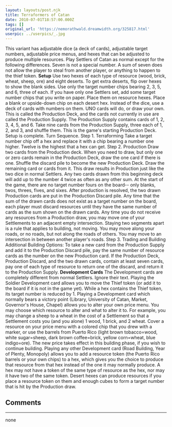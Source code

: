 ```yaml
---
layout: layouts/post.njk
title: Terraformers of Catan
date: 2010-07-01T18:57:00.000Z
tags: []
original_url: 'https://nemorathwald.dreamwidth.org/325817.html'
userpic: ../userpics/_.jpg
---
```

This variant has adjustable dice (a deck of cards), adjustable target numbers, adjustable price menus, and hexes that can be adjusted to produce multiple resources. Play Settlers of Catan as normal except for the following differences. Seven is not a special number. A sum of seven does not allow the player to steal from another player, or anything to happen to the thief token. **Setup** Use two hexes of each type of resource (wood, brick, wheat, sheep, ore) and eight deserts. To get extra deserts, flip over hexes to show the blank sides. Use only the target number chips bearing 2, 3, 5, and 6, three of each. If you have only one Settlers set, add some target number chips that you write on paper. Place them on resource hexes. Place a blank or upside-down chip on each desert hex. Instead of the dice, use a deck of cards with numbers on them. UNO cards will do, or draw your own. This is called the Production Deck, and the cards not currently in use are called the Production Supply. The Production Supply contains cards of 1, 2, 3, 4, 5, and 6. Take nine cards from the Production Supply, three each of 1, 2, and 3, and shuffle them. This is the game's starting Production Deck. Setup is complete. Turn Sequence. Step 1. Terraforming Take a target number chip off a hex and replace it with a chip bearing a number one higher. Twelve is the highest that a hex can get. Step 2. Production Draw two cards from the Production deck. When you need to draw, but only one or zero cards remain in the Production Deck, draw the one card if there is one. Shuffle the discard pile to become the new Production Deck. Draw the remaining card or cards from it. This draw results in Production just like the two dice in normal Settlers. Any two cards drawn from this beginning deck will add up to the number 4 twice as often as any other sum. At the start of the game, there are no target number fours on the board-- only blanks, twos, threes, fives, and sixes. After production is resolved, the two drawn Production cards are put in the Production Discard pile. Any time that the sum of the drawn cards does not exist as a target number on the board, each player must discard resources until they have the same number of cards as the sum shown on the drawn cards. Any time you do not receive any resources from a Production draw, you may move one of your Settlements to an adjacent empty intersection. Staying two segments apart is a rule that applies to building, not moving. You may move along your roads, or no roads, but not along the roads of others. You may move to an intersection in between another player's roads. Step 3. Trading and Building Additional Building Options: To take a new card from the Production Supply and add it to the Production Discard pile, pay the same number of resource cards as the number on the new Production card. If the Production Deck, Production Discard, and the two drawn cards, contain at least seven cards, pay one of each type of resource to return one of the discard, and return it to the Production Supply. **Development Cards** The Development cards are completely different from normal Settlers. Ignore their text. Playing the Soldier Development card allows you to move the Thief token (or add it to the board if it is not in the game yet). While a hex contains the Thief token, its target number is reduced by 1. Playing a Development card which normally bears a victory point (Library, University of Catan, Market, Governor's House, Chapel) allows you to alter your own price menu. You may choose which resource to alter and what to alter it to. For example, you may change a sheep to a wheat in the cost of a Settlement so that a Settlement costs you (and you alone) 1 wood, 1 brick, and 2 wheat. Cover a resource on your price menu with a colored chip that you drew with a marker, or use the barrels from Puerto Rico (light brown tobacco=wood, white sugar=sheep, dark brown coffee=brick, yellow corn=wheat, blue indigo=ore). The new price takes effect in this building phase, if you wish to continue building. Playing any other Development card (Road Building, Year of Plenty, Monopoly) allows you to add a resource token (the Puerto Rico barrels or your own chips) to a hex, which gives you the choice to produce that resource from that hex instead of the one it may normally produce. A hex may not have a token of the same type of resource as the hex, nor may it have two of the same token. Desert hexes can produce resources if you place a resource token on them and enough cubes to form a target number that is hit by the Production draw.

## Comments

---

none
